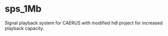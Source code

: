 # sps_1Mb
Signal playback system for CAERUS with modified hdl project for increased playback capacity.
